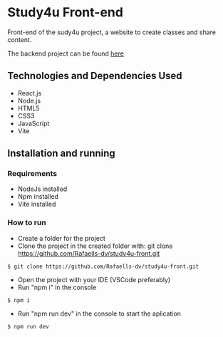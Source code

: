 # Study4u Front-end

Front-end of the sudy4u project, a website to create classes and share content.

The backend project can be found [here](https://github.com/GabrielAntonioVeiga/study4u-back)


## Technologies and Dependencies Used

- React.js
- Node.js
- HTML5
- CSS3
- JavaScript
- Vite

## Installation and running

### Requirements
- NodeJs installed
- Npm installed
- Vite installed

### How to run
- Create a folder for the project
- Clone the project in the created folder with: git clone https://github.com/Rafaells-dv/study4u-front.git

```
$ git clone https://github.com/Rafaells-dv/study4u-front.git
```

- Open the project with your IDE (VSCode preferably)
- Run "npm i" in the console

```
$ npm i
```

- Run "npm run dev" in the console to start the aplication

```
$ npm run dev
```
